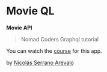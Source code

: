 # Movie QL

**Movie API**

> Nomad Coders Graphql tutorial

You can watch the [course](https://nomadcoders.co/graphql-for-beginners) for this app.

by [Nicolás Serrano Arévalo](https://github.com/serranoarevalo)
